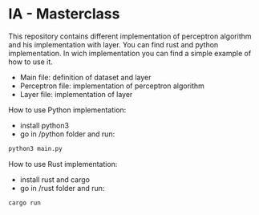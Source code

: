 # IA - Masterclass

This repository contains different implementation of perceptron algorithm and his implementation with layer.
You can find rust and python implementation.
In wich implementation you can find a simple example of how to use it.

- Main file: definition of dataset and layer
- Perceptron file: implementation of perceptron algorithm
- Layer file: implementation of layer

How to use Python implementation:

- install python3
- go in /python folder and run:

```bash
python3 main.py
```

How to use Rust implementation:

- install rust and cargo
- go in /rust folder and run:

```bash
cargo run
```
